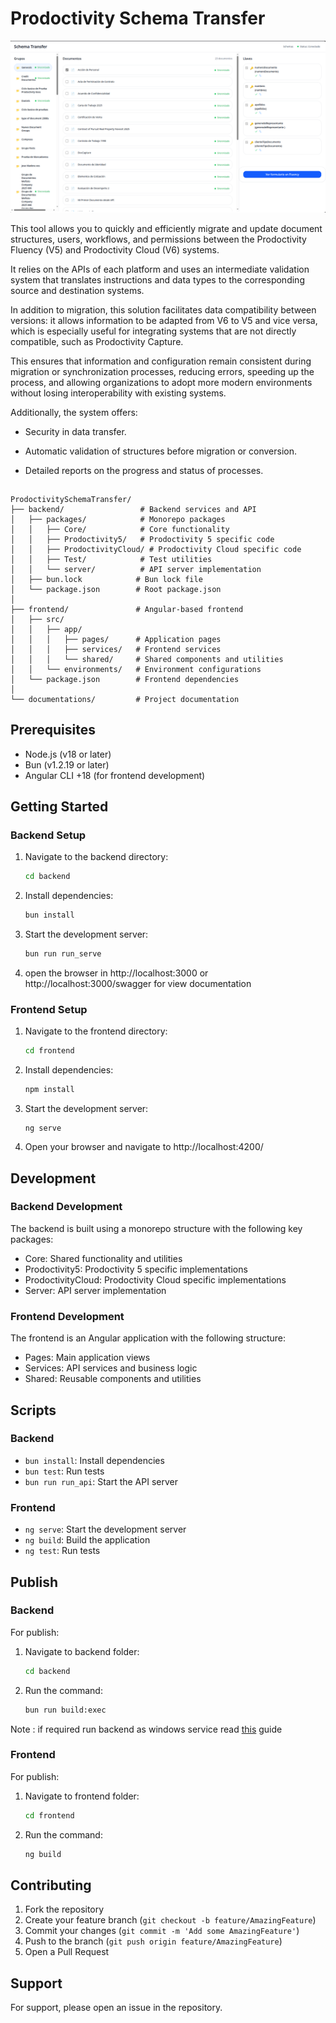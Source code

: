 # Prodoctivity Schema Transfer

![Capture01](./documentations/snap01.png "Pantalla principal")

This tool allows you to quickly and efficiently migrate and update document structures, users, workflows, and permissions between the Prodoctivity Fluency (V5) and Prodoctivity Cloud (V6) systems.

It relies on the APIs of each platform and uses an intermediate validation system that translates instructions and data types to the corresponding source and destination systems.

In addition to migration, this solution facilitates data compatibility between versions: it allows information to be adapted from V6 to V5 and vice versa, which is especially useful for integrating systems that are not directly compatible, such as Prodoctivity Capture.

This ensures that information and configuration remain consistent during migration or synchronization processes, reducing errors, speeding up the process, and allowing organizations to adopt more modern environments without losing interoperability with existing systems.

Additionally, the system offers:


* Security in data transfer.

* Automatic validation of structures before migration or conversion.

* Detailed reports on the progress and status of processes.

##
```
ProdoctivitySchemaTransfer/
├── backend/                 # Backend services and API
│   ├── packages/            # Monorepo packages
│   │   ├── Core/            # Core functionality
│   │   ├── Prodoctivity5/   # Prodoctivity 5 specific code
│   │   ├── ProdoctivityCloud/ # Prodoctivity Cloud specific code
│   │   ├── Test/            # Test utilities
│   │   └── server/          # API server implementation
│   ├── bun.lock            # Bun lock file
│   └── package.json        # Root package.json
│
├── frontend/               # Angular-based frontend
│   ├── src/
│   │   ├── app/
│   │   │   ├── pages/      # Application pages
│   │   │   ├── services/   # Frontend services
│   │   │   └── shared/     # Shared components and utilities
│   │   └── environments/   # Environment configurations
│   └── package.json        # Frontend dependencies
│
└── documentations/         # Project documentation
```

## Prerequisites
* Node.js (v18 or later)
* Bun (v1.2.19 or later)
* Angular CLI +18 (for frontend development)

## Getting Started

### Backend Setup
1. Navigate to the backend directory:
    ```bash
    cd backend
    ```
2. Install dependencies:
    ```bash
    bun install
    ```
3. Start the development server:
    ```bash
    bun run run_serve
    ```
4. open the browser in http://localhost:3000 or http://localhost:3000/swagger for view documentation

### Frontend Setup
1. Navigate to the frontend directory:
    ```bash
    cd frontend
    ```
2. Install dependencies:
    ```bash
    npm install
    ```
3. Start the development server:
    ```
    ng serve
    ```
4. Open your browser and navigate to http://localhost:4200/

## Development

### Backend Development
The backend is built using a monorepo structure with the following key packages:

* Core: Shared functionality and utilities
* Prodoctivity5: Prodoctivity 5 specific implementations
* ProdoctivityCloud: Prodoctivity Cloud specific implementations
* Server: API server implementation

### Frontend Development
The frontend is an Angular application with the following structure:

* Pages: Main application views
* Services: API services and business logic
* Shared: Reusable components and utilities

## Scripts

### Backend
* ```bun install```: Install dependencies
* ```bun test```: Run tests
* ```bun run run_api```: Start the API server
### Frontend
* ```ng serve```: Start the development server
* ```ng build```: Build the application
* ```ng test```: Run tests

## Publish

### Backend
For publish:

1. Navigate to backend folder:
    ```bash
    cd backend
    ```
2. Run the command:
    ``` bash
    bun run build:exec
    ```
Note : if required run backend as windows service read [this](/documentations/InstallServiceBackend.MD) guide
### Frontend
For publish:
1. Navigate to frontend folder:
    ```bash
    cd frontend
    ```
2. Run the command:
    ```bash
    ng build
    ```

## Contributing
1. Fork the repository
2. Create your feature branch (```git checkout -b feature/AmazingFeature```)
3. Commit your changes (```git commit -m 'Add some AmazingFeature'```)
4. Push to the branch (```git push origin feature/AmazingFeature```)
5. Open a Pull Request


## Support
For support, please open an issue in the repository.